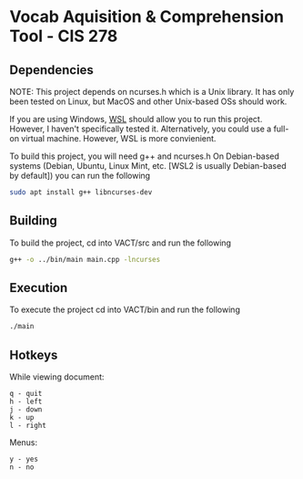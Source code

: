 # Vocab Aquisition & Comprehension Tool - CIS 278

## Dependencies
NOTE: This project depends on ncurses.h which is a Unix library. It has only been tested on Linux, but MacOS and other Unix-based OSs should work. 

If you are using Windows, [WSL](https://learn.microsoft.com/en-us/windows/wsl/install) should allow you to run this project. However, I haven't specifically tested it. Alternatively, you could use a full-on virtual machine. However, WSL is more convienient.

To build this project, you will need g++ and ncurses.h
On Debian-based systems (Debian, Ubuntu, Linux Mint, etc. [WSL2 is usually Debian-based by default]) you can run the following
```bash
sudo apt install g++ libncurses-dev
```

## Building
To build the project, cd into VACT/src and run the following
```bash
g++ -o ../bin/main main.cpp -lncurses
```
## Execution
To execute the project cd into VACT/bin and run the following
```bash
./main
```

## Hotkeys
While viewing document:
```
q - quit
h - left
j - down
k - up
l - right
```
Menus:
```
y - yes
n - no
```






